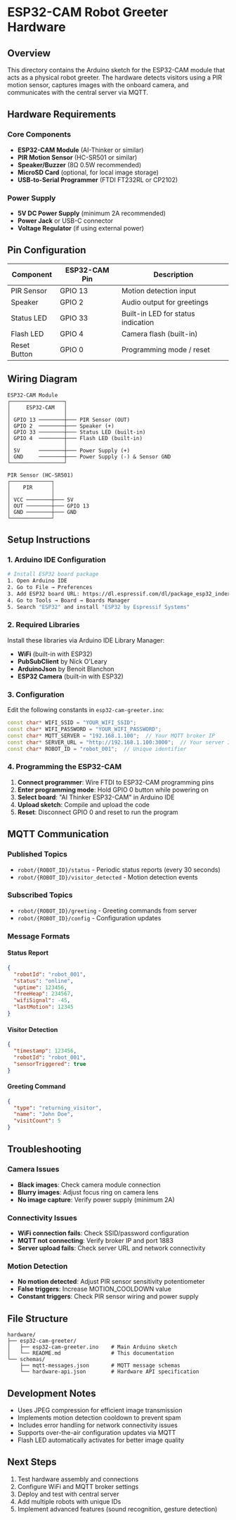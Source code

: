 # ESP32-CAM Robot Greeter Hardware

## Overview
This directory contains the Arduino sketch for the ESP32-CAM module that acts as a physical robot greeter. The hardware detects visitors using a PIR motion sensor, captures images with the onboard camera, and communicates with the central server via MQTT.

## Hardware Requirements

### Core Components
- **ESP32-CAM Module** (AI-Thinker or similar)
- **PIR Motion Sensor** (HC-SR501 or similar)
- **Speaker/Buzzer** (8Ω 0.5W recommended)
- **MicroSD Card** (optional, for local image storage)
- **USB-to-Serial Programmer** (FTDI FT232RL or CP2102)

### Power Supply
- **5V DC Power Supply** (minimum 2A recommended)
- **Power Jack** or USB-C connector
- **Voltage Regulator** (if using external power)

## Pin Configuration

| Component | ESP32-CAM Pin | Description |
|-----------|---------------|-------------|
| PIR Sensor | GPIO 13 | Motion detection input |
| Speaker | GPIO 2 | Audio output for greetings |
| Status LED | GPIO 33 | Built-in LED for status indication |
| Flash LED | GPIO 4 | Camera flash (built-in) |
| Reset Button | GPIO 0 | Programming mode / reset |

## Wiring Diagram

```
ESP32-CAM Module
┌─────────────────┐
│     ESP32-CAM   │
│                 │
│ GPIO 13 ────────┼─── PIR Sensor (OUT)
│ GPIO 2  ────────┼─── Speaker (+)
│ GPIO 33 ────────┼─── Status LED (built-in)
│ GPIO 4  ────────┼─── Flash LED (built-in)
│                 │
│ 5V      ────────┼─── Power Supply (+)
│ GND     ────────┼─── Power Supply (-) & Sensor GND
└─────────────────┘

PIR Sensor (HC-SR501)
┌─────────────┐
│    PIR      │
│             │
│ VCC ────────┼─── 5V
│ OUT ────────┼─── GPIO 13
│ GND ────────┼─── GND
└─────────────┘
```

## Setup Instructions

### 1. Arduino IDE Configuration
```bash
# Install ESP32 board package
1. Open Arduino IDE
2. Go to File → Preferences
3. Add ESP32 board URL: https://dl.espressif.com/dl/package_esp32_index.json
4. Go to Tools → Board → Boards Manager
5. Search "ESP32" and install "ESP32 by Espressif Systems"
```

### 2. Required Libraries
Install these libraries via Arduino IDE Library Manager:
- **WiFi** (built-in with ESP32)
- **PubSubClient** by Nick O'Leary
- **ArduinoJson** by Benoit Blanchon
- **ESP32 Camera** (built-in with ESP32)

### 3. Configuration
Edit the following constants in `esp32-cam-greeter.ino`:
```cpp
const char* WIFI_SSID = "YOUR_WIFI_SSID";
const char* WIFI_PASSWORD = "YOUR_WIFI_PASSWORD";
const char* MQTT_SERVER = "192.168.1.100";  // Your MQTT broker IP
const char* SERVER_URL = "http://192.168.1.100:3000";  // Your server IP
const char* ROBOT_ID = "robot_001";  // Unique identifier
```

### 4. Programming the ESP32-CAM
1. **Connect programmer**: Wire FTDI to ESP32-CAM programming pins
2. **Enter programming mode**: Hold GPIO 0 button while powering on
3. **Select board**: "AI Thinker ESP32-CAM" in Arduino IDE
4. **Upload sketch**: Compile and upload the code
5. **Reset**: Disconnect GPIO 0 and reset to run the program

## MQTT Communication

### Published Topics
- `robot/{ROBOT_ID}/status` - Periodic status reports (every 30 seconds)
- `robot/{ROBOT_ID}/visitor_detected` - Motion detection events

### Subscribed Topics  
- `robot/{ROBOT_ID}/greeting` - Greeting commands from server
- `robot/{ROBOT_ID}/config` - Configuration updates

### Message Formats

#### Status Report
```json
{
  "robotId": "robot_001",
  "status": "online",
  "uptime": 123456,
  "freeHeap": 234567,
  "wifiSignal": -45,
  "lastMotion": 12345
}
```

#### Visitor Detection
```json
{
  "timestamp": 123456,
  "robotId": "robot_001", 
  "sensorTriggered": true
}
```

#### Greeting Command
```json
{
  "type": "returning_visitor",
  "name": "John Doe",
  "visitCount": 5
}
```

## Troubleshooting

### Camera Issues
- **Black images**: Check camera module connection
- **Blurry images**: Adjust focus ring on camera lens
- **No image capture**: Verify power supply (minimum 2A)

### Connectivity Issues
- **WiFi connection fails**: Check SSID/password configuration
- **MQTT not connecting**: Verify broker IP and port 1883
- **Server upload fails**: Check server URL and network connectivity

### Motion Detection
- **No motion detected**: Adjust PIR sensor sensitivity potentiometer
- **False triggers**: Increase MOTION_COOLDOWN value
- **Constant triggers**: Check PIR sensor wiring and power supply

## File Structure
```
hardware/
├── esp32-cam-greeter/
│   ├── esp32-cam-greeter.ino    # Main Arduino sketch
│   └── README.md                # This documentation
└── schemas/
    ├── mqtt-messages.json       # MQTT message schemas
    └── hardware-api.json        # Hardware API specification
```

## Development Notes
- Uses JPEG compression for efficient image transmission
- Implements motion detection cooldown to prevent spam
- Includes error handling for network connectivity issues
- Supports over-the-air configuration updates via MQTT
- Flash LED automatically activates for better image quality

## Next Steps
1. Test hardware assembly and connections
2. Configure WiFi and MQTT broker settings  
3. Deploy and test with central server
4. Add multiple robots with unique IDs
5. Implement advanced features (sound recognition, gesture detection)